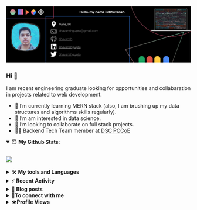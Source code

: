![](https://github.com/bhavansh/bhavansh/blob/master/profile.jpg) <!-- .element height="30%" width="30%" -->


### Hi 👋
I am recent engineering graduate looking for opportunities and collabaration in projects related to web development.
- 🔭 I’m currently learning MERN stack (also, I am brushing up my data structures and algorithms skills regularly).
- 🌱 I’m am interested in data science.
- 🤝 I’m looking to collaborate on full stack projects. 
- 🦸‍♂️ Backend Tech Team member at [DSC PCCoE](https://github.com/dscpccoe)


<details open>
 <summary> 😇 <b>My Github Stats</b>: </summary>

<br>

<p align>
  <img src = "https://github-readme-stats.vercel.app/api?username=bhavansh&show_icons=true&theme=dark">
 
</p>

</details>


<details>
<summary>🛠️ <b>My tools and Languages</b></summary>

<br>


<p>
<img align="left" alt="Visual Studio Code" width="30px" src="https://raw.githubusercontent.com/github/explore/80688e429a7d4ef2fca1e82350fe8e3517d3494d/topics/visual-studio-code/visual-studio-code.png" />
<img align="left" alt="HTML5" width="30px" src="https://raw.githubusercontent.com/github/explore/80688e429a7d4ef2fca1e82350fe8e3517d3494d/topics/html/html.png" />
<img align="left" alt="CSS3" width="30px" src="https://raw.githubusercontent.com/github/explore/80688e429a7d4ef2fca1e82350fe8e3517d3494d/topics/css/css.png" />
<img align="left" alt="Sass" width="30px" src="https://raw.githubusercontent.com/github/explore/80688e429a7d4ef2fca1e82350fe8e3517d3494d/topics/sass/sass.png" />
<img align="left" alt="JavaScript" width="30px" src="https://raw.githubusercontent.com/github/explore/80688e429a7d4ef2fca1e82350fe8e3517d3494d/topics/javascript/javascript.png" />
<img align="left" alt="React" width="30px" src="https://raw.githubusercontent.com/github/explore/80688e429a7d4ef2fca1e82350fe8e3517d3494d/topics/react/react.png" />
<img align="left" alt="Node.js" width="30px" src="https://raw.githubusercontent.com/github/explore/80688e429a7d4ef2fca1e82350fe8e3517d3494d/topics/nodejs/nodejs.png" />
<img align="left" alt="MongoDB" width="30px" src="https://raw.githubusercontent.com/github/explore/80688e429a7d4ef2fca1e82350fe8e3517d3494d/topics/mongodb/mongodb.png" />
<img align="left" alt="Git" width="30px" src="https://raw.githubusercontent.com/github/explore/80688e429a7d4ef2fca1e82350fe8e3517d3494d/topics/git/git.png" />
<img align="left" alt="GitHub" width="30px" src="https://raw.githubusercontent.com/github/explore/78df643247d429f6cc873026c0622819ad797942/topics/github/github.png" />



</p>


<br /><br />
  
[![Top Langs](https://github-readme-stats.vercel.app/api/top-langs/?username=bhavansh&layout=compact)](https://github.com/bhavansh/github-readme-stats)



</details>

<details>
<summary>⚡<b> Recent Activity </b></summary>

<!--START_SECTION:activity-->
1. 💪 Opened PR [#55](https://github.com/devscollab/skill-board-api/pull/55) in [devscollab/skill-board-api](https://github.com/devscollab/skill-board-api)
2. 🗣 Commented on [#6](https://github.com/pccoeacm/all-calc/issues/6) in [pccoeacm/all-calc](https://github.com/pccoeacm/all-calc)
3. ❌ Closed PR [#1483](https://github.com/zero-to-mastery/ZtM-Job-Board/pull/1483) in [zero-to-mastery/ZtM-Job-Board](https://github.com/zero-to-mastery/ZtM-Job-Board)
4. 🗣 Commented on [#43](https://github.com/devscollab/skill-board-api/issues/43) in [devscollab/skill-board-api](https://github.com/devscollab/skill-board-api)
5. 💪 Opened PR [#52](https://github.com/devscollab/skill-board-api/pull/52) in [devscollab/skill-board-api](https://github.com/devscollab/skill-board-api)
<!--END_SECTION:activity-->


</details>


<details>
<summary>📖<b> Blog posts </b></summary>

<!-- BLOG-POST-LIST:START -->
- [People and Economy Post Covid-19](https://medium.com/@bhavansh/people-and-economy-post-covid-19-1bf425be8317?source=rss-20d5606e644------2)
<!-- BLOG-POST-LIST:END -->


</details>
<details>
<summary>🤝<b>To connect with me</b></summary>


<p>

[<img src="https://img.shields.io/badge/twitter-%231DA1F2.svg?&style=for-the-badge&logo=twitter&logoColor=white" />](https://twitter.com/bhavanshgupta) [<img src="https://img.shields.io/badge/medium-%2312100E.svg?&style=for-the-badge&logo=medium&logoColor=white" />](https://medium.com/@bhavanshmgupta)  [<img src="https://img.shields.io/badge/linkedin-%230077B5.svg?&style=for-the-badge&logo=linkedin&logoColor=white" />](https://www.linkedin.com/in/bhavanshgupta/) [<img src = "https://img.shields.io/badge/instagram-%23E4405F.svg?&style=for-the-badge&logo=instagram&logoColor=white">](https://www.instagram.com/bhavanshgupta/) [<img src = "https://img.shields.io/badge/facebook-%231877F2.svg?&style=for-the-badge&logo=facebook&logoColor=white">](https://www.facebook.com/bhavansh.gupta)

</p>

</details>

<details>
<summary>👁️<b>Profile Views</b></summary>
<br>
<p align="left"> <img src="https://komarev.com/ghpvc/?username=bhavansh" alt="bhavansh" /> </p>

</details>
